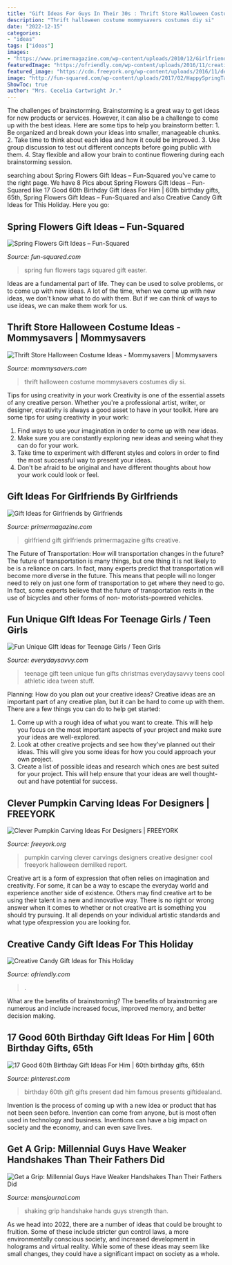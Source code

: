 ```yaml
---
title: "Gift Ideas For Guys In Their 30s : Thrift Store Halloween Costume Ideas"
description: "Thrift halloween costume mommysavers costumes diy si"
date: "2022-12-15"
categories:
- "ideas"
tags: ["ideas"]
images:
- "https://www.primermagazine.com/wp-content/uploads/2010/12/Girlfriend-Gifts/Girlfriend-Gifts_Header.jpg"
featuredImage: "https://ofriendly.com/wp-content/uploads/2016/11/creative-candy-gift-ideas/5-creative-candy-gift-ideas.jpg"
featured_image: "https://cdn.freeyork.org/wp-content/uploads/2016/11/designer-pumpkin-carvings-8.jpg"
image: "http://fun-squared.com/wp-content/uploads/2017/02/HappySpringTag5-1024x1024.png"
ShowToc: true
author: "Mrs. Cecelia Cartwright Jr."
---
```



The challenges of brainstorming.
Brainstorming is a great way to get ideas for new products or services. However, it can also be a challenge to come up with the best ideas. Here are some tips to help you brainstorm better: 1. Be organized and break down your ideas into smaller, manageable chunks. 2. Take time to think about each idea and how it could be improved. 3. Use group discussion to test out different concepts before going public with them. 4. Stay flexible and allow your brain to continue flowering during each brainstorming session.

	

		
searching about Spring Flowers Gift Ideas – Fun-Squared you've came to the right page. We have 8 Pics about Spring Flowers Gift Ideas – Fun-Squared like 17 Good 60th Birthday Gift Ideas For Him | 60th birthday gifts, 65th, Spring Flowers Gift Ideas – Fun-Squared and also Creative Candy Gift Ideas for This Holiday. Here you go:
		
    
## Spring Flowers Gift Ideas – Fun-Squared

<img loading=lazy src="http://fun-squared.com/wp-content/uploads/2017/02/HappySpringTag5-1024x1024.png" onerror="this.onerror=null;this.src='https://tse3.mm.bing.net/th?id=OIP.svsldLWrB2_H_NDC9axffAHaHa&amp;pid=15.1';" alt="Spring Flowers Gift Ideas – Fun-Squared">

_Source: fun-squared.com_

>spring fun flowers tags squared gift easter. 

	

Ideas are a fundamental part of life. They can be used to solve problems, or to come up with new ideas. A lot of the time, when we come up with new ideas, we don't know what to do with them. But if we can think of ways to use ideas, we can make them work for us.

    
## Thrift Store Halloween Costume Ideas - Mommysavers | Mommysavers

<img loading=lazy src="http://www.mommysavers.com/wp-content/uploads/2013/10/thrift-store-728x1024.jpg" onerror="this.onerror=null;this.src='https://tse1.mm.bing.net/th?id=OIP.J1XnlAayrfllApy1pzBkNgHaKa&amp;pid=15.1';" alt="Thrift Store Halloween Costume Ideas - Mommysavers | Mommysavers">

_Source: mommysavers.com_

>thrift halloween costume mommysavers costumes diy si. 

	

Tips for using creativity in your work
Creativity is one of the essential assets of any creative person. Whether you're a professional artist, writer, or designer, creativity is always a good asset to have in your toolkit. Here are some tips for using creativity in your work:
1. Find ways to use your imagination in order to come up with new ideas.
2. Make sure you are constantly exploring new ideas and seeing what they can do for your work.
3. Take time to experiment with different styles and colors in order to find the most successful way to present your ideas.
4. Don't be afraid to be original and have different thoughts about how your work could look or feel.

    
## Gift Ideas For Girlfriends By Girlfriends

<img loading=lazy src="https://www.primermagazine.com/wp-content/uploads/2010/12/Girlfriend-Gifts/Girlfriend-Gifts_Header.jpg" onerror="this.onerror=null;this.src='https://tse4.mm.bing.net/th?id=OIP.nu5Wote_dG0OEJAZH6YYmQHaK0&amp;pid=15.1';" alt="Gift Ideas for Girlfriends by Girlfriends">

_Source: primermagazine.com_

>girlfriend gift girlfriends primermagazine gifts creative. 

	

The Future of Transportation: How will transportation changes in the future?
The future of transportation is many things, but one thing it is not likely to be is a reliance on cars. In fact, many experts predict that transportation will become more diverse in the future. This means that people will no longer need to rely on just one form of transportation to get where they need to go. In fact, some experts believe that the future of transportation rests in the use of bicycles and other forms of non- motorists-powered vehicles.

    
## Fun Unique GIft Ideas For Teenage Girls / Teen Girls

<img loading=lazy src="http://everydaysavvy.com/wp-content/uploads/2016/09/Unique-Gift-Ideas-for-Teenage-Girls-Teen-Girls.jpg" onerror="this.onerror=null;this.src='https://tse1.mm.bing.net/th?id=OIP.vvAP3vCh9w-na2x5dafx3QHaLH&amp;pid=15.1';" alt="Fun Unique GIft Ideas for Teenage Girls / Teen Girls">

_Source: everydaysavvy.com_

>teenage gift teen unique fun gifts christmas everydaysavvy teens cool athletic idea tween stuff. 

	

Planning: How do you plan out your creative ideas?
Creative ideas are an important part of any creative plan, but it can be hard to come up with them. 
There are a few things you can do to help get started:

1. Come up with a rough idea of what you want to create. This will help you focus on the most important aspects of your project and make sure your ideas are well-explored. 
2. Look at other creative projects and see how they’ve planned out their ideas. This will give you some ideas for how you could approach your own project. 
3. Create a list of possible ideas and research which ones are best suited for your project. This will help ensure that your ideas are well thought-out and have potential for success.

    
## Clever Pumpkin Carving Ideas For Designers | FREEYORK

<img loading=lazy src="https://cdn.freeyork.org/wp-content/uploads/2016/11/designer-pumpkin-carvings-8.jpg" onerror="this.onerror=null;this.src='https://tse2.mm.bing.net/th?id=OIP.5OqfyV90V8ZSxckL9yFRtwHaKW&amp;pid=15.1';" alt="Clever Pumpkin Carving Ideas For Designers | FREEYORK">

_Source: freeyork.org_

>pumpkin carving clever carvings designers creative designer cool freeyork halloween demilked report. 

	

Creative art is a form of expression that often relies on imagination and creativity. For some, it can be a way to escape the everyday world and experience another side of existence. Others may find creative art to be using their talent in a new and innovative way. There is no right or wrong answer when it comes to whether or not creative art is something you should try pursuing. It all depends on your individual artistic standards and what type ofexpression you are looking for.

    
## Creative Candy Gift Ideas For This Holiday

<img loading=lazy src="https://ofriendly.com/wp-content/uploads/2016/11/creative-candy-gift-ideas/5-creative-candy-gift-ideas.jpg" onerror="this.onerror=null;this.src='https://tse1.mm.bing.net/th?id=OIP.0j4XXupAzGeVagipiZyn9AHaLI&amp;pid=15.1';" alt="Creative Candy Gift Ideas for This Holiday">

_Source: ofriendly.com_

>. 

	

What are the benefits of brainstroming?
The benefits of brainstroming are numerous and include increased focus, improved memory, and better decision making.

    
## 17 Good 60th Birthday Gift Ideas For Him | 60th Birthday Gifts, 65th

<img loading=lazy src="https://i.pinimg.com/736x/68/f2/35/68f235f763387bd60ac8dfc5094f6e1c--birthday-gift-for-men-th-birthday-gifts.jpg" onerror="this.onerror=null;this.src='https://tse1.mm.bing.net/th?id=OIP.xGxzL7fA_AH5aufaRipcJwHaLH&amp;pid=15.1';" alt="17 Good 60th Birthday Gift Ideas For Him | 60th birthday gifts, 65th">

_Source: pinterest.com_

>birthday 60th gift gifts present dad him famous presents giftidealand. 

	

Invention is the process of coming up with a new idea or product that has not been seen before. Invention can come from anyone, but is most often used in technology and business. Inventions can have a big impact on society and the economy, and can even save lives.

    
## Get A Grip: Millennial Guys Have Weaker Handshakes Than Their Fathers Did

<img loading=lazy src="https://www.mensjournal.com/wp-content/uploads/mf/handshake_shaking_hands_grip_main.jpg?w=1200&amp;h=630&amp;crop=1" onerror="this.onerror=null;this.src='https://tse3.mm.bing.net/th?id=OIP.pZVX3KLa5SfkkavgfKtQAAHaD7&amp;pid=15.1';" alt="Get a Grip: Millennial Guys Have Weaker Handshakes Than Their Fathers Did">

_Source: mensjournal.com_

>shaking grip handshake hands guys strength than. 

	

As we head into 2022, there are a number of ideas that could be brought to fruition. Some of these include stricter gun control laws, a more environmentally conscious society, and increased development in holograms and virtual reality. While some of these ideas may seem like small changes, they could have a significant impact on society as a whole.

